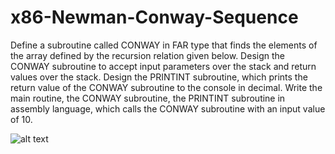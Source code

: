 # x86-Newman-Conway-Sequence
Define a subroutine called CONWAY in FAR type that finds the elements of the array defined by the recursion relation given below. Design the CONWAY subroutine to accept input parameters over the stack and return values over the stack. Design the PRINTINT subroutine, which prints the return value of the CONWAY subroutine to the console in decimal. Write the main routine, the CONWAY subroutine, the PRINTINT subroutine in assembly language, which calls the CONWAY subroutine with an input value of 10.


![alt text](https://github.com/[tcanozer]/[x86-Newman-Conway-Sequence]/blob/[branch]/conway.png?raw=true)
